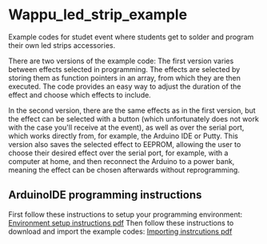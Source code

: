 # Wappu_led_strip_example
Example codes for studet event where students get to solder and program their own led strips accessories.

There are two versions of the example code:
The first version varies between effects selected in programming. The effects are selected by storing them as function pointers in an array, from which they are then executed. The code provides an easy way to adjust the duration of the effect and choose which effects to include.

In the second version, there are the same effects as in the first version, but the effect can be selected with a button (which unfortunately does not work with the case you'll receive at the event), as well as over the serial port, which works directly from, for example, the Arduino IDE or Putty. This version also saves the selected effect to EEPROM, allowing the user to choose their desired effect over the serial port, for example, with a computer at home, and then reconnect the Arduino to a power bank, meaning the effect can be chosen afterwards without reprogramming.

## ArduinoIDE programming instructions

First follow these instructions to setup your programming environment: [Environment setup instructions pdf](Programming_instructions_wappu_led.pdf)
Then follow these instructions to download and import the example codes: [Importing instrcutions pdf](Example_code_importing_instructions.pdf)
